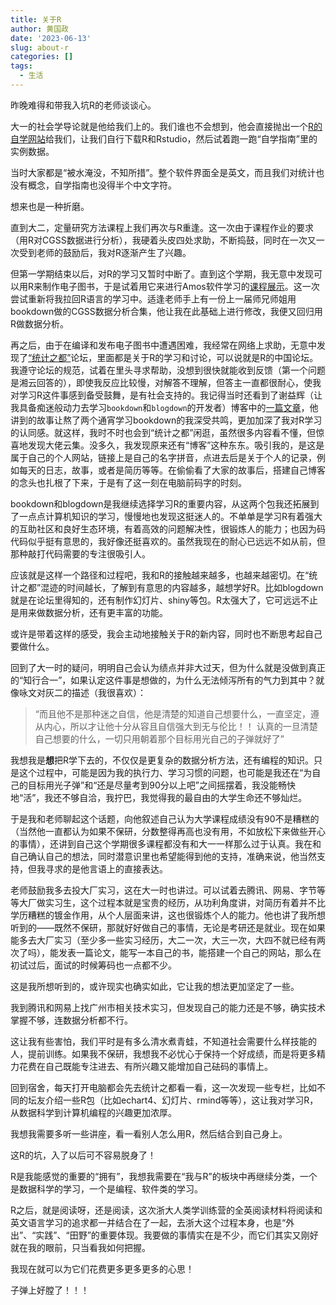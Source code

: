 ```yaml
---
title: 关于R
author: 黄国政
date: '2023-06-13'
slug: about-r
categories: []
tags:
  - 生活
---
```


<!--more-->

昨晚难得和带我入坑R的老师谈谈心。

大一的社会学导论就是他给我们上的。我们谁也不会想到，他会直接抛出一个[R的自学网站](https://r4ds.had.co.nz/)给我们，让我们自行下载R和Rstudio，然后试着跑一跑“自学指南”里的实例数据。

当时大家都是“被水淹没，不知所措”。整个软件界面全是英文，而且我们对统计也没有概念，自学指南也没得半个中文字符。

想来也是一种折磨。

直到大二，定量研究方法课程上我们再次与R重逢。这一次由于课程作业的要求（用R对CGSS数据进行分析），我硬着头皮四处求助，不断捣鼓，同时在一次又一次受到老师的鼓励后，我对R逐渐产生了兴趣。

但第一学期结束以后，对R的学习又暂时中断了。直到这个学期，我无意中发现可以用R来制作电子图书，于是试着用它来进行Amos软件学习的[课程展示]( https://residualsun1.github.io/Amos_sample)。这一次尝试重新将我拉回R语言的学习中。适逢老师手上有一份上一届师兄师姐用bookdown做的CGSS数据分析合集，他让我在此基础上进行修改，我便又回归用R做数据分析。

再之后，由于在编译和发布电子图书中遭遇困难，我经常在网络上求助，无意中发现了[“统计之都”](https://cosx.org)论坛，里面都是关于R的学习和讨论，可以说就是R的中国论坛。我遵守论坛的规范，试着在里头寻求帮助，没想到很快就能收到反馈（第一个问题是湘云回答的），即使我反应比较慢，对解答不理解，但答主一直都很耐心，使我对学习R这件事感到备受鼓舞，是有社会支持的。我记得当时还看到了谢益辉（让我具备痴迷般动力去学习`bookdown`和`blogdown`的开发者）博客中的[一篇文章](https://yihui.org/cn/2010/12/fighting-like-a-pig/)，他讲到的故事让熬了两个通宵学习bookdown的我深受共鸣，更加加深了我对R学习的认同感。就这样，我时不时也会到“统计之都”闲逛，虽然很多内容看不懂，但惊喜地发现大佬云集。没多久，我发现原来还有“博客”这种东东。吸引我的，是这是属于自己的个人网站，链接上是自己的名字拼音，点进去后是关于个人的记录，例如每天的日志，故事，或者是简历等等。在偷偷看了大家的故事后，搭建自己博客的念头也扎根了下来，于是有了这一刻在电脑前码字的时刻。

bookdown和blogdown是我继续选择学习R的重要内容，从这两个包我还拓展到了一点点计算机知识的学习，慢慢地也发现这挺迷人的。不单单是学习R有着强大的互助社区和良好生态环境，有着高效的问题解决性，很锻炼人的能力；也因为码代码似乎挺有意思的，我好像还挺喜欢的。虽然我现在的耐心已远远不如从前，但那种敲打代码需要的专注很吸引人。

应该就是这样一个路径和过程吧，我和R的接触越来越多，也越来越密切。在“统计之都”混迹的时间越长，了解到有意思的内容越多，越想学好R。比如blogdown就是在论坛里得知的，还有制作幻灯片、shiny等包。R太强大了，它可远远不止是用来做数据分析，还有更丰富的功能。

或许是带着这样的感受，我会主动地接触关于R的新内容，同时也不断思考起自己要做什么。

回到了大一时的疑问，明明自己会认为绩点并非大过天，但为什么就是没做到真正的“知行合一”，如果认定这件事是想做的，为什么无法倾泻所有的气力到其中？就像咏文对灰二的描述（我很喜欢）：

> “而且他不是那种迷之自信，他是清楚的知道自己想要什么，一直坚定，遵从内心，所以才让他十分从容且自信强大到无与伦比！！
认真的一旦清楚自己想要的什么，一切只用朝着那个目标用光自己的子弹就好了”

我想我是**想**把R学下去的，不仅仅是更复杂的数据分析方法，还有编程的知识。只是这个过程中，可能是因为我的执行力、学习习惯的问题，也可能是我还在“为自己的目标用光子弹”和“还是尽量考到90分以上吧”之间摇摆着，我没能畅快地“活”，我还不够自洽，我拧巴，我觉得我的最自由的大学生命还不够灿烂。

于是我和老师聊起这个话题，向他叙述自己认为大学课程成绩没有90不是糟糕的（当然他一直都认为如果不保研，分数整得再高也没有用，不如放松下来做些开心的事情），还讲到自己这个学期很多课程都没有和大一一样那么过于认真。我在和自己确认自己的想法，同时潜意识里也希望能得到他的支持，准确来说，他当然支持，但我寻求的是他言语上的直接表达。

老师鼓励我多去投大厂实习，这在大一时也讲过。可以试着去腾讯、网易、字节等等大厂做实习生，这个过程本就是宝贵的经历，从功利角度讲，对简历有着并不比学历糟糕的镀金作用，从个人层面来讲，这也很锻炼个人的能力。他也讲了我所想听到的——既然不保研，那就好好做自己的事情，无论是考研还是就业。现在如果能多去大厂实习（至少多一些实习经历，大二一次，大三一次，大四不就已经有两次了吗），能发表一篇论文，能写一本自己的书，能搭建一个自己的网站，那么在初试过后，面试的时候筹码也一点都不少。

这是我所想听到的，或许现实也确实如此，它让我的想法更加坚定了一些。

我到腾讯和网易上找广州市相关技术实习，但发现自己的能力还是不够，确实技术掌握不够，连数据分析都不行。

这让我有些害怕，我们平时是有多么清水煮青蛙，不知道社会需要什么样技能的人，提前训练。如果我不保研，我想我不必忧心于保持一个好成绩，而是将更多精力花费在自己既能专注进去、有所兴趣又能增加自己砝码的事情上。

回到宿舍，每天打开电脑都会先去统计之都看一看，这一次发现一些专栏，比如不同的坛友介绍一些R包（比如echart4、幻灯片、rmind等等），这让我对学习R，从数据科学到计算机编程的兴趣更加浓厚。

我想我需要多听一些讲座，看一看别人怎么用R，然后结合到自己身上。

这R的坑，入了以后可不容易脱身了！

R是我能感觉的重要的“拥有”，我想我需要在“我与R”的板块中再继续分类，一个是数据科学的学习，一个是编程、软件类的学习。

R之后，就是阅读呀，还是阅读，这次浙大人类学训练营的全英阅读材料将阅读和英文语言学习的追求都一并结合在了一起，去浙大这个过程本身，也是“外出”、“实践”、“田野”的重要体现。我要做的事情实在是不少，而它们其实又刚好就在我的眼前，只当看我如何把握。

我现在就可以为它们花费更多更多更多的心思！

子弹上好膛了！！！